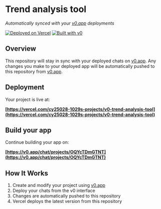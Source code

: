 # Trend analysis tool

*Automatically synced with your [v0.app](https://v0.app) deployments*

[![Deployed on Vercel](https://img.shields.io/badge/Deployed%20on-Vercel-black?style=for-the-badge&logo=vercel)](https://vercel.com/cy25028-1029s-projects/v0-trend-analysis-tool)
[![Built with v0](https://img.shields.io/badge/Built%20with-v0.app-black?style=for-the-badge)](https://v0.app/chat/projects/OQYcTDmGTNT)

## Overview

This repository will stay in sync with your deployed chats on [v0.app](https://v0.app).
Any changes you make to your deployed app will be automatically pushed to this repository from [v0.app](https://v0.app).

## Deployment

Your project is live at:

**[https://vercel.com/cy25028-1029s-projects/v0-trend-analysis-tool](https://vercel.com/cy25028-1029s-projects/v0-trend-analysis-tool)**

## Build your app

Continue building your app on:

**[https://v0.app/chat/projects/OQYcTDmGTNT](https://v0.app/chat/projects/OQYcTDmGTNT)**

## How It Works

1. Create and modify your project using [v0.app](https://v0.app)
2. Deploy your chats from the v0 interface
3. Changes are automatically pushed to this repository
4. Vercel deploys the latest version from this repository
